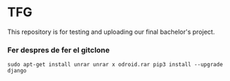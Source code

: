 # TFG
This repository is for testing and uploading our final bachelor's project.

### Fer despres de fer el gitclone
`sudo apt-get install unrar
 unrar x odroid.rar
 pip3 install --upgrade django`
